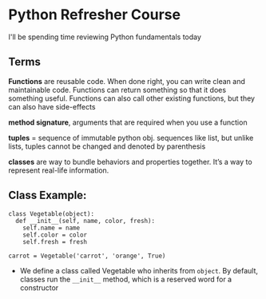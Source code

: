 # Python Refresher Course
I'll be spending time reviewing Python fundamentals today

## Terms
**Functions** are reusable code. When done right, you can write clean and maintainable code. Functions can return something so that it does something useful. Functions can also call other existing functions, but they can also have side-effects

**method signature**, arguments that are required when you use a function 

**tuples** = sequence of immutable python obj. sequences like list, but unlike lists, tuples cannot be changed and denoted by parenthesis

**classes** are way to bundle behaviors and properties together. It’s a way to represent real-life information. 

## Class Example:
```python3
class Vegetable(object):
  def __init__(self, name, color, fresh):
    self.name = name
    self.color = color
    self.fresh = fresh

carrot = Vegetable('carrot', 'orange', True)
```

- We define a class called Vegetable who inherits from `object`. By default, classes run the `__init__` method, which is a reserved word for a constructor

